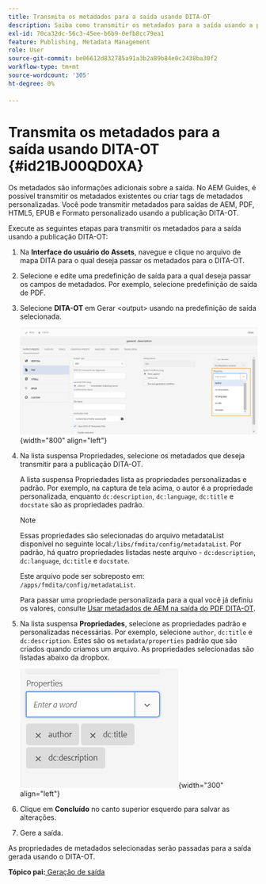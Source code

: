 ```yaml
---
title: Transmita os metadados para a saída usando DITA-OT
description: Saiba como transmitir os metadados para a saída usando a publicação DITA-OT no AEM Guides.
exl-id: 70ca32dc-56c3-45ee-b6b9-0efb8cc79ea1
feature: Publishing, Metadata Management
role: User
source-git-commit: be06612d832785a91a3b2a89b84e0c2438ba30f2
workflow-type: tm+mt
source-wordcount: '305'
ht-degree: 0%

---
```


# Transmita os metadados para a saída usando DITA-OT {#id21BJ00QD0XA}

Os metadados são informações adicionais sobre a saída. No AEM Guides, é possível transmitir os metadados existentes ou criar tags de metadados personalizadas. Você pode transmitir metadados para saídas de AEM, PDF, HTML5, EPUB e Formato personalizado usando a publicação DITA-OT.

Execute as seguintes etapas para transmitir os metadados para a saída usando a publicação DITA-OT:

1. Na **Interface do usuário do Assets**, navegue e clique no arquivo de mapa DITA para o qual deseja passar os metadados para o DITA-OT.
1. Selecione e edite uma predefinição de saída para a qual deseja passar os campos de metadados. Por exemplo, selecione predefinição de saída de PDF.
1. Selecione **DITA-OT** em Gerar &lt;output\> usando na predefinição de saída selecionada.

   ![](images/custom-meta-data-output-preset.png){width="800" align="left"}

1. Na lista suspensa Propriedades, selecione os metadados que deseja transmitir para a publicação DITA-OT.

   A lista suspensa Propriedades lista as propriedades personalizadas e padrão. Por exemplo, na captura de tela acima, o autor é a propriedade personalizada, enquanto `dc:description`, `dc:language`, `dc:title` e `docstate` são as propriedades padrão.

   >[!NOTE]
   >
   > Essas propriedades são selecionadas do arquivo metadataList disponível no seguinte local:`/libs/fmdita/config/metadataList`. Por padrão, há quatro propriedades listadas neste arquivo - `dc:description`, `dc:language`, `dc:title` e `docstate`.

   Este arquivo pode ser sobreposto em: `/apps/fmdita/config/metadataList`.

   Para passar uma propriedade personalizada para a qual você já definiu os valores, consulte [Usar metadados de AEM na saída do PDF DITA-OT](https://experienceleaguecommunities.adobe.com/t5/xml-documentation-discussions/use-aem-metadata-in-dita-ot-pdf-output/td-p/411880).

1. Na lista suspensa **Propriedades**, selecione as propriedades padrão e personalizadas necessárias. Por exemplo, selecione `author`, `dc:title` e `dc:description`. Estes são os `metadata/properties` padrão que são criados quando criamos um arquivo. As propriedades selecionadas são listadas abaixo da dropbox.

   ![](images/selected-metadata-properties.png){width="300" align="left"}

1. Clique em **Concluído** no canto superior esquerdo para salvar as alterações.
1. Gere a saída.

As propriedades de metadados selecionadas serão passadas para a saída gerada usando o DITA-OT.

**Tópico pai:**[ Geração de saída](generate-output.md)
